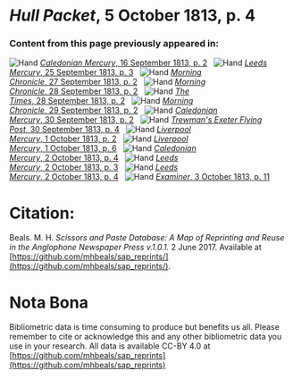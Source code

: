 # *Hull Packet*, 5 October 1813, p. 4  
  
### Content from this page previously appeared in:  
![Hand](http://scissorsandpaste.net/wp-content/uploads/2017/06/smallhandpointer.png) [*Caledonian Mercury*, 16 September 1813, p. 2](https://mhbeals.github.io/sap_html/Caledonian-Mercury/Caledonian-Mercury-16-September-1813-p-2)  
![Hand](http://scissorsandpaste.net/wp-content/uploads/2017/06/smallhandpointer.png) [*Leeds Mercury*, 25 September 1813, p. 3](https://mhbeals.github.io/sap_html/Leeds-Mercury/Leeds-Mercury-25-September-1813-p-3)  
![Hand](http://scissorsandpaste.net/wp-content/uploads/2017/06/smallhandpointer.png) [*Morning Chronicle*, 27 September 1813, p. 2](https://mhbeals.github.io/sap_html/Morning-Chronicle/Morning-Chronicle-27-September-1813-p-2)  
![Hand](http://scissorsandpaste.net/wp-content/uploads/2017/06/smallhandpointer.png) [*Morning Chronicle*, 28 September 1813, p. 2](https://mhbeals.github.io/sap_html/Morning-Chronicle/Morning-Chronicle-28-September-1813-p-2)  
![Hand](http://scissorsandpaste.net/wp-content/uploads/2017/06/smallhandpointer.png) [*The Times*, 28 September 1813, p. 2](https://mhbeals.github.io/sap_html/The-Times/The-Times-28-September-1813-p-2)  
![Hand](http://scissorsandpaste.net/wp-content/uploads/2017/06/smallhandpointer.png) [*Morning Chronicle*, 29 September 1813, p. 2](https://mhbeals.github.io/sap_html/Morning-Chronicle/Morning-Chronicle-29-September-1813-p-2)  
![Hand](http://scissorsandpaste.net/wp-content/uploads/2017/06/smallhandpointer.png) [*Caledonian Mercury*, 30 September 1813, p. 2](https://mhbeals.github.io/sap_html/Caledonian-Mercury/Caledonian-Mercury-30-September-1813-p-2)  
![Hand](http://scissorsandpaste.net/wp-content/uploads/2017/06/smallhandpointer.png) [*Trewman's Exeter Flying Post*, 30 September 1813, p. 4](https://mhbeals.github.io/sap_html/Trewman's-Exeter-Flying-Post/Trewman's-Exeter-Flying-Post-30-September-1813-p-4)  
![Hand](http://scissorsandpaste.net/wp-content/uploads/2017/06/smallhandpointer.png) [*Liverpool Mercury*, 1 October 1813, p. 2](https://mhbeals.github.io/sap_html/Liverpool-Mercury/Liverpool-Mercury-1-October-1813-p-2)  
![Hand](http://scissorsandpaste.net/wp-content/uploads/2017/06/smallhandpointer.png) [*Liverpool Mercury*, 1 October 1813, p. 6](https://mhbeals.github.io/sap_html/Liverpool-Mercury/Liverpool-Mercury-1-October-1813-p-6)  
![Hand](http://scissorsandpaste.net/wp-content/uploads/2017/06/smallhandpointer.png) [*Caledonian Mercury*, 2 October 1813, p. 4](https://mhbeals.github.io/sap_html/Caledonian-Mercury/Caledonian-Mercury-2-October-1813-p-4)  
![Hand](http://scissorsandpaste.net/wp-content/uploads/2017/06/smallhandpointer.png) [*Leeds Mercury*, 2 October 1813, p. 3](https://mhbeals.github.io/sap_html/Leeds-Mercury/Leeds-Mercury-2-October-1813-p-3)  
![Hand](http://scissorsandpaste.net/wp-content/uploads/2017/06/smallhandpointer.png) [*Leeds Mercury*, 2 October 1813, p. 4](https://mhbeals.github.io/sap_html/Leeds-Mercury/Leeds-Mercury-2-October-1813-p-4)  
![Hand](http://scissorsandpaste.net/wp-content/uploads/2017/06/smallhandpointer.png) [*Examiner*, 3 October 1813, p. 11](https://mhbeals.github.io/sap_html/Examiner/Examiner-3-October-1813-p-11)  


# Citation: 

Beals. M. H. *Scissors and Paste Database: A Map of Reprinting and Reuse in the Anglophone Newspaper Press v.1.0.1.* 2 June 2017. Available at [https://github.com/mhbeals/sap_reprints/](https://github.com/mhbeals/sap_reprints/). 

# Nota Bona

Bibliometric data is time consuming to produce but benefits us all. Please remember to cite or acknowledge this and any other bibliometric data you use in your research. All data is available CC-BY 4.0 at [https://github.com/mhbeals/sap_reprints](https://github.com/mhbeals/sap_reprints)